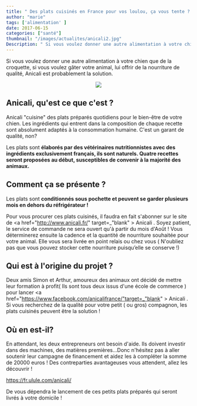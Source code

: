```yaml
---
title: " Des plats cuisinés en France pour vos loulou, ça vous tente ?    "
author: "marie"
tags: ['alimentation' ]
date: 2017-06-15
categories: ["santé"]
thumbnail: "/images/actualites/anicali2.jpg"
Description: " Si vous voulez donner une autre alimentation à votre chien que de la croquette, si vous voulez gâter votre animal, lui offrir de la nourriture de qualité, Anicali est peut-être une bonne solution."
---
```


Si vous voulez donner une autre alimentation à votre chien que de la croquette, si vous voulez gâter votre animal, lui offrir de la nourriture de qualité, Anicali est probablement la solution.


<p align="center"><img src="/images/actualites/bouffechien.jpg"class="img-responsive"></p>




## Anicali, qu'est ce que c'est ? ##

Anicali "cuisine" des plats préparés quotidiens pour le bien-être de votre chien. Les ingrédients qui entrent dans la composition de chaque recette sont absolument adaptés à la consommation humaine. C'est un garant de qualité, non?


Les plats sont <b>élaborés par des vétérinaires nutritionnistes avec des ingrédients exclusivement français, ils sont naturels. Quatre recettes seront proposées au début, susceptibles de convenir à la majorité des animaux. </b>





## Comment ça se présente ? ##

Les plats sont <b>conditionnés sous pochette et peuvent se garder plusieurs mois en dehors du réfrigérateur ! </b>

Pour vous procurer ces plats cuisinés, il faudra en fait s'abonner sur le site de <a href="http://www.anicali.fr/" target=_"blank" > Anicali </a>. Soyez patient, le service de commande ne sera ouvert qu'à partir du mois d'Août ! Vous déterminerez ensuite la cadence et la quantité de nourriture souhaitée pour votre animal. Elle vous sera livrée en point relais ou chez vous ( N'oubliez pas que vous pouvez stocker cette nourriture puisqu’elle se conserve !)


## Qui est à l'origine du projet ? ##
Deux amis Simon et Arthur, amoureux des animaux ont décidé de mettre leur formation à profit( Ils sont tous deux issus d'une école de commerce ) pour lancer <a href="https://www.facebook.com/anicalifrance/"target=_"blank" > Anicali </a> . Si vous recherchez de la qualité pour votre petit ( ou gros) compagnon, les plats cuisinés peuvent être la solution !


## Où en est-il?  ##

En attendant, les deux entrepreneurs ont besoin d'aide. Ils doivent investir dans des machines, des matières premières...Donc n'hésitez pas à aller soutenir leur campagne de financement et aidez les à compléter la somme de 20000 euros ! Des contreparties avantageuses vous attendent, allez les découvrir !

https://fr.ulule.com/anicali/


De vous dépendra le lancement de ces petits plats préparés qui seront livrés à votre domicile !




